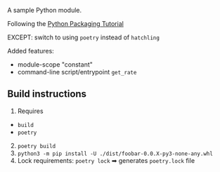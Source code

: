 A sample Python module.

Following the [Python Packaging Tutorial](https://packaging.python.org/en/latest/tutorials/packaging-projects/)

EXCEPT: switch to using `poetry` instead of `hatchling`

Added features:
- module-scope "constant"
- command-line script/entrypoint `get_rate`

## Build instructions
1. Requires 
 - `build`
 - `poetry`
2. `poetry build`
3. `python3 -m pip install -U ./dist/foobar-0.0.X-py3-none-any.whl`
4. Lock requirements: `poetry lock` ➡ generates `poetry.lock` file

